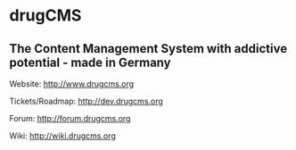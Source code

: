 # **drugCMS** #
## The Content Management System with addictive potential  -  made in Germany ##

Website: http://www.drugcms.org

Tickets/Roadmap: http://dev.drugcms.org

Forum: http://forum.drugcms.org

Wiki: http://wiki.drugcms.org